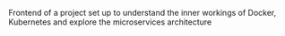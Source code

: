 Frontend of a project set up to understand the inner workings of Docker, Kubernetes and explore the microservices architecture

